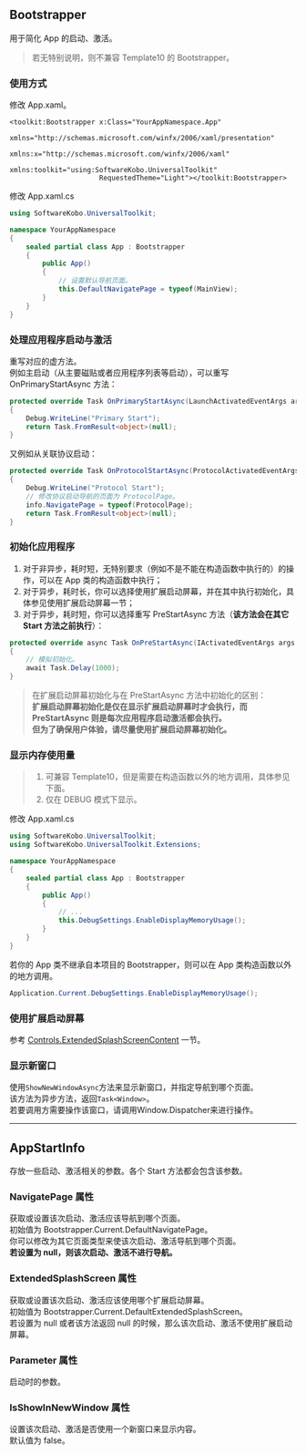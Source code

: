 ## Bootstrapper
用于简化 App 的启动、激活。
> 若无特别说明，则不兼容 Template10 的 Bootstrapper。

### 使用方式
修改 App.xaml。
```XAML
<toolkit:Bootstrapper x:Class="YourAppNamespace.App"
                      xmlns="http://schemas.microsoft.com/winfx/2006/xaml/presentation"
                      xmlns:x="http://schemas.microsoft.com/winfx/2006/xaml"
                      xmlns:toolkit="using:SoftwareKobo.UniversalToolkit"
                      RequestedTheme="Light"></toolkit:Bootstrapper>
```
修改 App.xaml.cs
```C#
using SoftwareKobo.UniversalToolkit;

namespace YourAppNamespace
{
    sealed partial class App : Bootstrapper
    {
        public App()
        {
            // 设置默认导航页面。
            this.DefaultNavigatePage = typeof(MainView);
        }
    }
}
```

### 处理应用程序启动与激活
重写对应的虚方法。  
例如主启动（从主要磁贴或者应用程序列表等启动），可以重写 OnPrimaryStartAsync 方法：
```C#  
protected override Task OnPrimaryStartAsync(LaunchActivatedEventArgs args, AppStartInfo info)
{
    Debug.WriteLine("Primary Start");
	return Task.FromResult<object>(null);
}
```
又例如从关联协议启动：
```C#
protected override Task OnProtocolStartAsync(ProtocolActivatedEventArgs protocolArgs, AppStartInfo info)
{
	Debug.WriteLine("Protocol Start");
	// 修改协议启动导航的页面为 ProtocolPage。
	info.NavigatePage = typeof(ProtocolPage);
	return Task.FromResult<object>(null);
}
```

### 初始化应用程序
1. 对于非异步，耗时短，无特别要求（例如不是不能在构造函数中执行的）的操作，可以在 App 类的构造函数中执行；
2. 对于异步，耗时长，你可以选择使用扩展启动屏幕，并在其中执行初始化，具体参见使用扩展启动屏幕一节；
3. 对于异步，耗时短，你可以选择重写 PreStartAsync 方法（**该方法会在其它 Start 方法之前执行**）：
```C#
protected override async Task OnPreStartAsync(IActivatedEventArgs args, AppStartInfo info)
{
	// 模拟初始化。
    await Task.Delay(1000);
}
```
> 在扩展启动屏幕初始化与在 PreStartAsync 方法中初始化的区别：  
> **扩展启动屏幕初始化是仅在显示扩展启动屏幕时才会执行，而 PreStartAsync 则是每次应用程序启动激活都会执行。**  
> **但为了确保用户体验，请尽量使用扩展启动屏幕初始化。**

### 显示内存使用量
> 1. 可兼容 Template10，但是需要在构造函数以外的地方调用，具体参见下面。
> 2. 仅在 DEBUG 模式下显示。

修改 App.xaml.cs
```C#
using SoftwareKobo.UniversalToolkit;
using SoftwareKobo.UniversalToolkit.Extensions;

namespace YourAppNamespace
{
    sealed partial class App : Bootstrapper
    {
        public App()
        {
            // ...
            this.DebugSettings.EnableDisplayMemoryUsage();
        }
    }
}
```

若你的 App 类不继承自本项目的 Bootstrapper，则可以在 App 类构造函数以外的地方调用。
```C#
Application.Current.DebugSettings.EnableDisplayMemoryUsage();
```

### 使用扩展启动屏幕
参考 [Controls.ExtendedSplashScreenContent](https://github.com/h82258652/SoftwareKobo.UniversalToolkit3/blob/master/SoftwareKobo.UniversalToolkit/SoftwareKobo.UniversalToolkit/Controls/README.md) 一节。

### 显示新窗口
使用```ShowNewWindowAsync```方法来显示新窗口，并指定导航到哪个页面。  
该方法为异步方法，返回```Task<Window>```。  
若要调用方需要操作该窗口，请调用Window.Dispatcher来进行操作。

----------
## AppStartInfo
存放一些启动、激活相关的参数。各个 Start 方法都会包含该参数。

### NavigatePage 属性
获取或设置该次启动、激活应该导航到哪个页面。  
初始值为 Bootstrapper.Current.DefaultNavigatePage。  
你可以修改为其它页面类型来使该次启动、激活导航到哪个页面。  
**若设置为 null，则该次启动、激活不进行导航。**

### ExtendedSplashScreen 属性
获取或设置该次启动、激活应该使用哪个扩展启动屏幕。  
初始值为 Bootstrapper.Current.DefaultExtendedSplashScreen。  
若设置为 null 或者该方法返回 null 的时候，那么该次启动、激活不使用扩展启动屏幕。

### Parameter 属性
启动时的参数。

### IsShowInNewWindow 属性
设置该次启动、激活是否使用一个新窗口来显示内容。  
默认值为 false。
